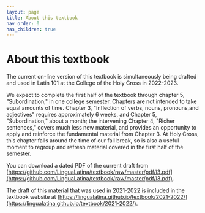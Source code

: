 ```yaml
---
layout: page
title: About this textbook
nav_order: 0
has_children: true
---
```


# About this textbook

The current on-line version of this textbook is simultaneously being drafted and used in Latin 101 at the College of the Holy Cross in 2022-2023.

  

We expect to complete the first half of the textbook through chapter 5, "Subordination," in one college semester.  Chapters are not intended to take equal amounts of time.  Chapter 3, "Inflection of verbs, nouns, pronouns,and adjectives" requires approximately 6 weeks, and Chapter 5, "Subordination," about a month; the intervening Chapter 4, "Richer sentences," covers much less new material, and provides an opportunity to apply and reinforce the fundamental material from Chapter 3.  At Holy Cross, this chapter falls around the time of our fall break, so is also a useful moment to regroup and refresh material covered in the first half of the semester.


You can download a dated PDF of the current draft from [https://github.com/LinguaLatina/textbook/raw/master/pdf/l3.pdf](https://github.com/LinguaLatina/textbook/raw/master/pdf/l3.pdf).

The draft of this material that was used in 2021-2022 is included in the textbook website at [https://lingualatina.github.io/textbook/2021-2022/](https://lingualatina.github.io/textbook/2021-2022/).

